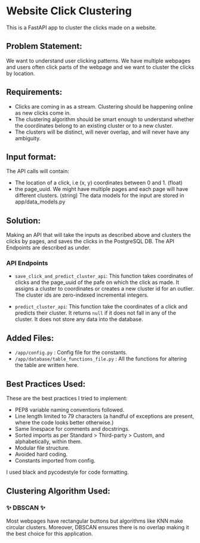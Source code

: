 # Website Click Clustering

This is a FastAPI app to cluster the clicks made on a website. 

## Problem Statement:

We want to understand user clicking patterns. We have multiple webpages and users often click parts of the webpage and we want to cluster the clicks by location.

## Requirements:
- Clicks are coming in as a stream. Clustering should be happening online as new clicks come in.
- The clustering algorithm should be smart enough to understand whether the coordinates belong to
an existing cluster or to a new cluster.
- The clusters will be distinct, will never overlap, and will never have any ambiguity.

## Input format:
The API calls will contain:
- The location of a click, i.e (x, y) coordinates between 0 and 1. (float)
- the page_uuid. We might have multiple pages and each page will have different clusters. (string)
The data models for the input are stored in app/data_models.py

## Solution:
  Making an API that will take the inputs as described above and clusters the clicks by pages, and saves the clicks in the PostgreSQL DB. The API Endpoints are described as under.
  
### API Endpoints
- ``save_click_and_predict_cluster_api``: This function takes coordinates of clicks and the page_uuid of the pafe on which the click as made. It assigns a cluster to coordinates or creates a new cluster id for an outlier. The cluster ids are zero-indexed incremental integers.

- ``predict_cluster_api``: This function take the coordinates of a click and predicts their cluster. It returns ``null`` if it does not fall in any of the cluster. It does not store any data into the database.

## Added Files:

- ``/app/config.py`` : Config file for the constants.
- ``/app/database/table_functions_file.py`` : All the functions for altering the table are written here.

## Best Practices Used:
These are the best practices I tried to implement:

- PEP8 variable naming conventions followed.
- Line length limited to 79 characters (a handful of exceptions are present, where the code looks better otherwise.)
- Same linespace for comments and docstrings.
- Sorted imports as per Standard > Third-party > Custom, and alphabetically, within them.
- Modular file structure.
- Avoided hard coding.
- Constants imported from config.

I used black and pycodestyle for code formatting.

## Clustering Algorithm Used:
### ✨ DBSCAN ✨

Most webpages have rectangular buttons but algorithms like KNN make circular clusters. Moreover, DBSCAN ensures there is no overlap making it the best choice for this application.
